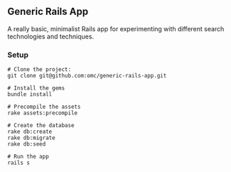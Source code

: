 ## Generic Rails App

A really basic, minimalist Rails app for experimenting with different search technologies and techniques.

### Setup

```
# Clone the project:
git clone git@github.com:omc/generic-rails-app.git

# Install the gems
bundle install

# Precompile the assets
rake assets:precompile

# Create the database
rake db:create
rake db:migrate
rake db:seed

# Run the app
rails s
```
